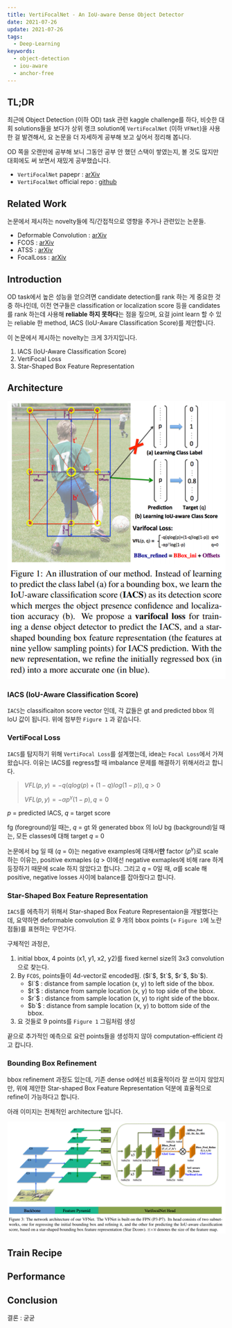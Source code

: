 ```yaml
---
title: VertiFocalNet - An IoU-aware Dense Object Detector
date: 2021-07-26
update: 2021-07-26
tags:
  - Deep-Learning
keywords:
  - object-detection
  - iou-aware
  - anchor-free
---
```


## TL;DR

최근에 Object Detection (이하 OD) task 관련 kaggle challenge를 하다, 비슷한 대회 solutions들을 보다가 상위 랭크 solution에 `VertiFocalNet` (이하 `VFNet`)을 사용한 걸 발견해서, 요 논문을 더 자세하게 공부해 보고 싶어서 정리해 봅니다.

OD 쪽을 오랜만에 공부해 보니 그동안 공부 안 했던 스택이 쌓였는지, 볼 것도 많지만 대회에도 써 보면서 재밌게 공부했습니다.

* `VertiFocalNet` papepr : [arXiv](https://arxiv.org/pdf/2008.13367.pdf)
* `VertiFocalNet` official repo : [github](https://github.com/hyz-xmaster/VarifocalNet)

## Related Work

논문에서 제시하는 novelty들에 직/간접적으로 영향을 주거나 관련있는 논문들.

* Deformable Convolution : [arXiv](https://arxiv.org/abs/1703.06211)
* FCOS : [arXiv](https://arxiv.org/abs/1904.01355)
* ATSS : [arXiv](https://arxiv.org/abs/1912.02424)
* FocalLoss : [arXiv](https://arxiv.org/abs/1708.02002)

## Introduction

OD task에서 높은 성능을 얻으려면 candidate detection를 rank 하는 게 중요한 것 중 하나인데, 이전 연구들은 classification or localization score 등을 candidates를 rank 하는데 사용해 **reliable 하지 못하다**는 점을 짚으며, 요걸 joint learn 할 수 있는 reliable 한 method, IACS (IoU-Aware Classification Score)를 제안합니다.

이 논문에서 제시하는 novelty는 크게 3가지입니다.

1. IACS (IoU-Aware Classification Score)
2. VertiFocal Loss
3. Star-Shaped Box Feature Representation

## Architecture

![vertifocal_loss](vertifocal_loss.png)

### IACS (IoU-Aware Classification Score)

`IACS`는 classificaiton score vector 인데, 각 값들은 gt and predicted bbox 의 IoU 값이 됩니다. 위에 첨부한 `Figure 1` 과 같습니다.

### VertiFocal Loss

`IACS`를 탐지하기 위해 `VertiFocal Loss`를 설계했는데, idea는 `Focal Loss`에서 가져왔습니다. 이유는 IACS를 regress할 때 imbalance 문제를 해결하기 위해서라고 합니다.

> $VFL(p, y) = -q(qlog(p) + (1 - q)log(1 - p)), q > 0$
>
> $VFL(p, y) = -\alpha p^{\gamma}(1 - p), q = 0$

$p$ = predicted IACS, $q$ = target score

fg (foreground)일 때는, $q$ = gt 와 generated bbox 의 IoU
bg (background)일 때는, 모든 classes에 대해 target $q$ = 0

논문에서 bg 일 때 ($q$ = 0)는 negative examples에 대해서**만** factor ($p^{\gamma}$)로 scale 하는 이유는, positive exmaples ($q$ > 0)에선 negative exmaples에 비해 rare 하게 등장하기 때문에 scale 하지 않았다고 합니다. 그리고 $q$ = 0일 때, $\alpha$를 scale 해 positive, negative losses 사이에 balance를 잡아줬다고 합니다.

### Star-Shaped Box Feature Representation

`IACS`를 에측하기 위해서 Star-shaped Box Feature Representaion을 개발했다는데, 요약하면 deformable convolution
로 9 개의 bbox points (= `Figure 1`에 노란 점들)를 표현하는 무언가다.

구체적인 과정은,

1. initial bbox, 4 points (x1, y1, x2, y2)를 fixed kernel size의 3x3 convolution으로 찾는다.
2. By `FCOS`, points들이 4d-vector로 encoded됨. ($l`$, $t`$, $r`$, $b`$).
    * $l`$ : distance from sample location (x, y) to left side of the bbox.
    * $t`$ : distance from sample location (x, y) to top side of the bbox.
    * $r`$ : distance from sample location (x, y) to right side of the bbox.
    * $b`$ : distance from sample location (x, y) to bottom side of the bbox.
3. 요 것들로 9 points를 `Figure 1` 그림처럼 생성

끝으로 추가적인 예측으로 요런 points들을 생성하지 않아 computation-efficient 라고 캅니다.

### Bounding Box Refinement

bbox refinement 과정도 있는데, 기존 dense od에선 비효율적이라 잘 쓰이지 않았지만, 위에 제안한 Star-shaped Box Feature Representation 덕분에 효율적으로 refine이 가능하다고 합니다.

아래 이미지는 전체적인 architecture 입니다.

![architecture](architecture.png)

## Train Recipe

## Performance

## Conclusion

결론 : 굳굳
